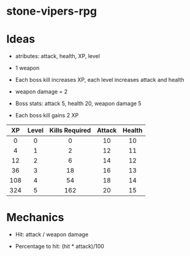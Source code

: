 # stone-vipers-rpg

# Ideas
- atributes: attack, health, XP, level
- 1 weapon
- Each boss kill increases XP, each level increases attack and health
- weapon damage = 2
  
- Boss stats: attack 5, health 20, weapon damage 5
- Each boss kill gains 2 XP


| XP | Level    | Kills Required    |Attack    |Health    |
| :---:   | :---: | :---: | :---: |:---: |
| 0 | 0 | 0 |10 |10 |
| 4 | 1 | 2 |12 |11 |
| 12 | 2 | 6 |14 |12 |
| 36 | 3 | 18 |16 |13 |
| 108 | 4 | 54 |18 |14 |
| 324 | 5 | 162 |20 |15 |

# Mechanics
- Hit: attack / weapon damage

- Percentage to hit: (hit * attack)/100

  
